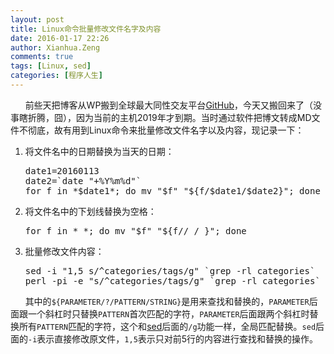 ```yaml
---
layout: post
title: Linux命令批量修改文件名字及内容
date: 2016-01-17 22:26
author: Xianhua.Zeng
comments: true
tags: [Linux, sed]
categories: [程序人生]
---
```

<p>      前些天把博客从WP搬到全球最大同性交友平台<span style="text-decoration: underline;"><a href="https://github.com/" target="_blank">GitHub</a></span>，今天又搬回来了（没事瞎折腾，囧），因为当前的主机2019年才到期。当时通过软件把博文转成MD文件不彻底，故有用到Linux命令来批量修改文件名字以及内容，现记录一下：<!--more--></p>
<ol>
	<li>将文件名中的日期替换为当天的日期：
<pre lang="Bash">date1=20160113
date2=`date "+%Y%m%d"`
for f in *$date1*; do mv "$f" "${f/$date1/$date2}"; done</pre>
</li>
	<li>将文件名中的下划线替换为空格：
<pre lang="Bash">for f in *_*; do mv "$f" "${f//_/ }"; done</pre>
</li>
	<li>批量修改文件内容：
<pre lang="Bash">sed -i "1,5 s/^categories/tags/g" `grep -rl categories`
perl -pi -e "s/^categories/tags/g" `grep -rl categories`</pre>
</li>
</ol>
<p>      其中的<code>${PARAMETER/?/PATTERN/STRING}</code>是用来查找和替换的，<code>PARAMETER</code>后面跟一个斜杠时只替换<code>PATTERN</code>首次匹配的字符，<code>PARAMETER</code>后面跟两个斜杠时替换所有<code>PATTERN</code>匹配的字符，这个和<span style="text-decoration: underline;"><a href="https://zh.wikipedia.org/wiki/Sed" target="_blank">sed</a></span>后面的<code>/g</code>功能一样，全局匹配替换。<code>sed</code>后面的<code>-i</code>表示直接修改原文件，<code>1,5</code>表示只对前5行的内容进行查找和替换的操作。</p>
